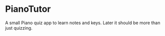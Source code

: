# PianoTutor
A small Piano quiz app to learn notes and keys. Later it should be more than just quizzing.
